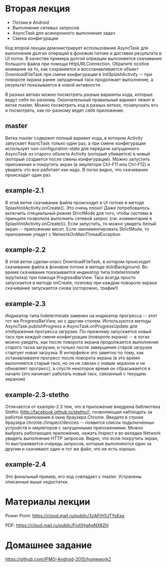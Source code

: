 # Вторая лекция

* Потоки в Android
* Выполнение сетевых запросов
* AsyncTask для асинхронного выполнения задач
* Смена конфигурации

Код второй лекции демонистрирует использование AsyncTask для выполнения долгих операций в фоновом потоке и доставки результата в UI поток. В качестве примера долгой опреации выполняется скачивание большого файла при помощи HttpURLConnection. Обратите особое внимание на то, как сохраняется и восстанавливается объект DownloadFileTask при смене конфигурации в InitSplashActivity -- при повороте экрана ранее запущенный таск продолжает выполнение, а результат показывается в новой активности.

В разных ветках можно посмотреть разные варианты кода, которые ведут себя по-разному. Окончательный правильный вариант лежит в ветке master. Можно посмотреть код в разных ветках, позапускать его и посмотреть, как по-разному ведет себя приложение.

## master

Ветка master содержит полный вариант кода, в котором Activity запускает AsyncTask только один раз, а при смене конфигурации использует non-configuration-state для передачи запущенного AsyncTask из старого объекта Activity (который убивается) в новый (который создается после смены конфигурации). Можно запустить приложение и покрутить экран (в эмуляторе Ctrl-F11 или Ctrl-F12) и увидеть что все работает как надо. В логах видно, что скачивание происходит один раз

## example-2.1

В этой ветке скачивание файла происходит в UI потоке в методе SplashInitActivity.onCreate(). Это очень плохо! Даже потребовалось включить специальный режим StrictMode для того, чтобы система в принципе позволила выполнить сетевой запрос (см. комментарий в SplashInitActivity.onCreate()). Если запустить, то можно увидеть белый экран -- приложение висит. Если закомментировать StrictMode, то приложение упадет с NetworkOnMainThreadException

## example-2.2

В этой ветке сделан класс DownloadFileTask, в котором происходит скачивание файла в фоновом потоке в методе doInBackground. Во время скачивания показывается индикатор типа Indeterminate (крутилка) при помощи ProgressBarView. Таск всегда просто запускается в методе onCreate, поэтому при каждом повороте экрана скачивание запускается снова (осторожно, трафик!)

## example-2.3

Индикатор типа Indeterminate заменен на индикатор прогресса -- этот тот же ProgressBarView, но с другим стилем. Используются методы AsyncTask.publishProgress и AsyncTask.onProgressUpdate для отображения прогресса загрузки. По-прежнему запускается новый таск при каждой смене конфигурации (повороте экрана) -- в логах можно увидеть, как после поворота экрана продолжается выполнение старого таска загрузки, и только после завершения старой загрузки стартует новая загрузка. В интерфейсе это заметно по тому, как останавливаетя прогресс после поворота экрана (в это время выполняется старый таск, но он не связан с новым экраном и не обновляет прогресс), а спустя некоторое время он сбрасывается в начало (это начинает работать новый таск, связанный с текущим экраном)

## example-2.3-stetho

Отличается от example-2.3 тем, что в приложение внедрена библиотека Stetho (http://facebook.github.io/stetho/), позволяющая наблюдать за работой приложения в окне браузера Chrome. Введите в строке браузера chrome://inspect/devices -- появится список подключенных устройств и эмуляторов с запущенными приложениями. Можно выбрать работающее приложение, нажать Inspect и во вкладке Network увидеть выполнение HTTP запросов. Видно, что если покрутить экран, то выстраивается очередь запросов, которые выполняются один за другим и скачивают один и тот же файл, что не есть хорошо.

## example-2.4

Это финальный пример, его код совпадает с master. Устранены описанные выше недостатки.

# Материалы лекции

Power Point: https://cloud.mail.ru/public/3zAP/H1JTYoEpx

PDF: https://cloud.mail.ru/public/Fjuf/HgAgNX8ZH

# Домашнее задание

https://github.com/IFMO-Android-2015/homework2
